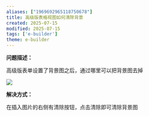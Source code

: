 ```yaml
---
aliases: ["1969692965118750678"]
title: 高级版表格视图如何清除背景
created: 2025-07-15
modified: 2025-07-15
tags: ['e-builder']
theme: e-builder
---
```


**问题描述：**

高级版表单设置了背景图之后，通过哪里可以把背景图去掉

![](https://myhelpdoc.oss-cn-heyuan.aliyuncs.com/mdimages/3844bd99bd33984478d91797f7fb384d.jpg)

**解决方式：**

在插入图片的右侧有清除按钮，点击清除即可清除背景图

